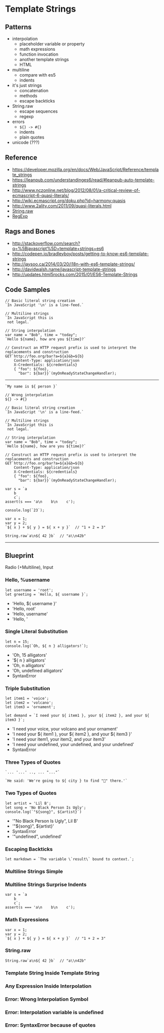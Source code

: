 Template Strings
================

## Patterns
- interpolation
    + placeholder variable or property
    + math expressions
    + function invocation
    + another template strings
    + HTML
- multiline
    + compare with es5
    + indents
- it's just strings
    + concatenation
    + methods
    + escape backticks
- String.raw
    + escape sequences
    + regexp
- errors
    + `${} -> #{}`
    + indents
    + plain quotes
- unicode (???)


## Reference
- https://developer.mozilla.org/en/docs/Web/JavaScript/Reference/template_strings
- https://leanpub.com/understandinges6/read/#leanpub-auto-template-strings
- http://www.nczonline.net/blog/2012/08/01/a-critical-review-of-ecmascript-6-quasi-literals/
- http://wiki.ecmascript.org/doku.php?id=harmony:quasis
- http://www.2ality.com/2011/09/quasi-literals.html
- [String.raw](https://developer.mozilla.org/en-US/docs/Web/JavaScript/Reference/Global_Objects/String/raw)
- [RegExp](http://www.2ality.com/2012/12/template-strings-xregexp.html)


## Rags and Bones
- http://stackoverflow.com/search?q=%5Bjavascript%5D+template+strings+es6
- http://codepen.io/bradleyboy/posts/getting-to-know-es6-template-strings
- http://jaysoo.ca/2014/03/20/i18n-with-es6-template-strings/
- http://davidwalsh.name/javascript-template-strings
- http://updates.html5rocks.com/2015/01/ES6-Template-Strings


## Code Samples

    // Basic literal string creation
    `In JavaScript '\n' is a line-feed.`

    // Multiline strings
    `In JavaScript this is
     not legal.`

    // String interpolation
    var name = "Bob", time = "today";
    `Hello ${name}, how are you ${time}?`

    // Construct an HTTP request prefix is used to interpret the replacements and construction
    GET`http://foo.org/bar?a=${a}&b=${b}
        Content-Type: application/json
        X-Credentials: ${credentials}
        { "foo": ${foo},
          "bar": ${bar}}`(myOnReadyStateChangeHandler);

---

    `My name is ${ person }`

    // Wrong interpolation
    ${} -> #{}

    // Basic literal string creation
    `In JavaScript '\n' is a line-feed.`

    // Multiline strings
    `In JavaScript this is
     not legal.`

    // String interpolation
    var name = "Bob", time = "today";
    `Hello ${name}, how are you ${time}?`

    // Construct an HTTP request prefix is used to interpret the replacements and construction
    GET`http://foo.org/bar?a=${a}&b=${b}
        Content-Type: application/json
        X-Credentials: ${credentials}
        { "foo": ${foo},
          "bar": ${bar}}`(myOnReadyStateChangeHandler);

    var s = `a
        b
        c`;
    assert(s === 'a\n    b\n    c');

    console.log(`23`);

    var x = 1;
    var y = 2;
    `${ x } + ${ y } = ${ x + y }`  // "1 + 2 = 3"

    String.raw`a\n${ 42 }b`  // "a\\n42b"


---

## Blueprint

Radio (+Multiline), Input

### Hello, %username
    let username = 'root';
    let greeting = `Hello, ${ username }`;

- 'Hello, ${ username }'
- 'Hello, root'
- 'Hello, username'
- 'Hello, '

### Single Literal Substitution
    let n = 15;
    console.log(`Oh, ${ n } alligators!`);

- 'Oh, 15 alligators'
- '${ n } alligators'
- 'Oh, n alligators'
- 'Oh, undefined alligators'
- SyntaxError

### Triple Substitution
    let item1 = 'voice';
    let item2 = 'volcano';
    let item3 = 'ornament';
    
    let demand = `I need your ${ item1 }, your ${ item2 }, and your ${ item3 }`;

- 'I need your voice, your volcano and your ornament'
- 'I need your ${ item1 }, your ${ item2 }, and your ${ item3 }'
- 'I need your item1, your item2, and your item3'
- 'I need your undefined, your undefined, and your undefined'
- SyntaxError

### Three Types of Quotes
    `... '...' .., ... "..."`

    `He said: 'We're going to ${ city } to find "🐢" there.'`

### Two Types of Quotes
    let artist = 'Lil B';
    let song = 'No Black Person Is Ugly';
    console.log(`"${song}", ${artist}`)

- '"No Black Person Is Ugly", Lil B'
- '"${song}", ${artist}'
- SyntaxError
- '"undefined", undefined'

### Escaping Backticks
    let markdown = `The variable \`result\` bound to context.`;

### Multiline Strings Simple
### Multiline Strings Surprise Indents
    var s = `a
        b
        c`;
    assert(s === 'a\n    b\n    c');

### Math Expressions
    var x = 1;
    var y = 2;
    `${ x } + ${ y } = ${ x + y }`  // "1 + 2 = 3"

### String.raw
    String.raw`a\n${ 42 }b`  // "a\\n42b"


### Template String Inside Template String
### Any Expression Inside Interpolation


### Error: Wrong Interpolation Symbol
### Error: Interpolation variable is undefined
### Error: SyntaxError because of quotes